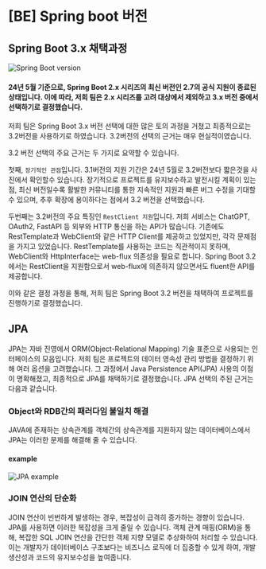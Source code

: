# [BE] Spring boot 버전

## Spring Boot 3.x 채택과정
![Spring Boot version](https://img1.daumcdn.net/thumb/R1280x0/?scode=mtistory2&fname=https%3A%2F%2Fblog.kakaocdn.net%2Fdn%2FcUyqha%2FbtsmsP4HO2g%2F2KA22XQAw1UDfRM3oNiJsK%2Fimg.png)

#### 24년 5월 기준으로, Spring Boot 2.x 시리즈의 최신 버전인 2.7의 공식 지원이 종료된 상태입니다. 이에 따라, 저희 팀은 2.x 시리즈를 고려 대상에서 제외하고 3.x 버전 중에서 선택하기로 결정했습니다.

저희 팀은 Spring Boot 3.x 버전 선택에 대한 많은 토의 과정을 거쳤고 최종적으로는 3.2버전을 사용하기로 하였습니다. 3.2버전의 선택의 근거는 매우 현실적이였습니다.

3.2 버전 선택의 주요 근거는 두 가지로 요약할 수 있습니다.

첫째, `장기적인 관점`입니다. 3.1버전의 지원 기간은 24년 5월로 3.2버전보다 짧은것을 사진에서 확인할수 있습니다. 장기적으로 프로젝트를 유지보수하고 발전시킬 계획이 있는 점, 최신 버전일수록 활발한 커뮤니티를 통한 지속적인 지원과 빠른 버그 수정을 기대할 수 있으며, 추후 확장에 용이하다는 점에서 3.2 버전을 선택했습니다.

두번째는 3.2버전의 주요 특징인 `RestClient 지원`입니다. 저희 서비스는 ChatGPT, OAuth2, FastAPI 등 외부와 HTTP 통신을 하는 API가 많습니다.
기존에도 RestTemplate과 WebClient와 같은 HTTP Client를 제공하고 있었지만, 각각 문제점을 가지고 있었습니다.
RestTemplate를 사용하는 코드는 직관적이지 못하며, WebClient와 HttpInterface는 web-flux 의존성을 필요로 합니다.
Spring Boot 3.2에서는 RestClient을 지원함으로서 web-flux에 의존하지 않으면서도 fluent한 API를 제공합니다.

이와 같은 결정 과정을 통해, 저희 팀은 Spring Boot 3.2 버전을 채택하여 프로젝트를 진행하기로 결정했습니다.

## JPA

JPA는 자바 진영에서 ORM(Object-Relational Mapping) 기술 표준으로 사용되는 인터페이스의 모음입니다. 저희 팀은 프로젝트의 데이터 영속성 관리 방법을 결정하기 위해 여러 옵션을 고려했습니다. 그 과정에서 Java Persistence API(JPA) 사용의 이점이 명확해졌고, 최종적으로 JPA를 채택하기로 결정했습니다. JPA 선택의 주된 근거는 다음과 같습니다.

### Object와 RDB간의 패러다임 불일치 해결

JAVA에 존재하는 상속관계를 객체간의 상속관계를 지원하지 않는 데이터베이스에서 JPA는 이러한 문제를 해결해 줄 수 있습니다.
#### example
![JPA example](https://velog.velcdn.com/images/dirn0568/post/5581352c-4732-4014-982c-b0d1209356ba/image.png)

### JOIN 연산의 단순화
JOIN 연산이 빈번하게 발생하는 경우, 복잡성이 급격히 증가하는 경향이 있습니다. JPA를 사용하면 이러한 복잡성을 크게 줄일 수 있습니다. 객체 관계 매핑(ORM)을 통해, 복잡한 SQL JOIN 연산을 간단한 객체 지향 모델로 추상화하여 처리할 수 있습니다. 이는 개발자가 데이터베이스 구조보다는 비즈니스 로직에 더 집중할 수 있게 하여, 개발 생산성과 코드의 유지보수성을 높여줍니다.